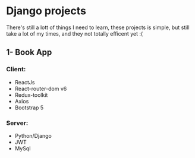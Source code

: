 # Django projects

There's still a lott of things I need to learn, these projects is simple, but still take a lot of my times, and they not totally efficent yet :(

## 1- Book App

### Client:
- ReactJs
- React-router-dom v6
- Redux-toolkit
- Axios
- Bootstrap 5

### Server:
- Python/Django
- JWT
- MySql
